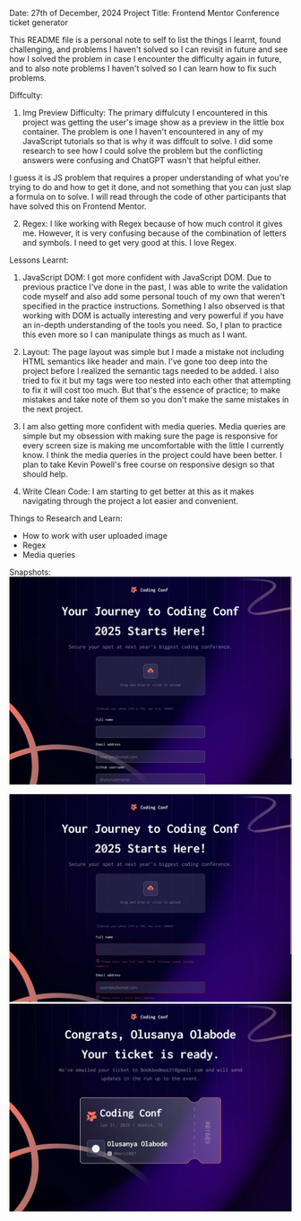 Date: 27th of December, 2024
Project Title: Frontend Mentor Conference ticket generator

This README file is a personal note to self to list the things I learnt, found challenging, and problems I haven't solved so I can revisit in future and see how I solved the problem in case I encounter the difficulty again in future, and to also note problems I haven't solved so I can learn how to fix such problems.

Diffculty:
1. Img Preview Difficulty:
The primary diffulcuty I encountered in this project was getting the user's image show as a preview in the little box container. The problem is one I haven't encountered in any of my JavaScript tutorials so that is why it was diffcult to solve. I did some research to see how I could solve the problem but the conflicting answers were confusing and ChatGPT wasn't that helpful either. 

I guess it is JS problem that requires a proper understanding of what you're trying to do and how to get it done, and not something that you can just slap a formula on to solve. I will read through the code of other participants that have solved this on Frontend Mentor.

2. Regex: 
I like working with Regex because of how much control it gives me. However, it is very confusing because of the combination of letters and symbols. I need to get very good at this. I love Regex.

Lessons Learnt:
1. JavaScript DOM:
I got more confident with JavaScript DOM. Due to previous practice I've done in the past, I was able to write the validation code myself and also add some personal touch of my own that weren't specified in the practice instructions. Something I also observed is that working with DOM is actually interesting and very powerful if you have an in-depth understanding of the tools you need. So, I plan to practice this even more so I can manipulate things as much as I want.

2. Layout:
The page layout was simple but I made a mistake not including HTML semantics like header and main. I've gone too deep into the project before I realized the semantic tags needed to be added. I also tried to fix it but my tags were too nested into each other that attempting to fix it will cost too much. But that's the essence of practice; to make mistakes and take note of them so you don't make the same mistakes in the next project.

3. I am also getting more confident with media queries. Media queries are simple but my obsession with making sure the page is responsive for every screen size is making me uncomfortable with the little I currently know. I think the media queries in the project could have been better. I plan to take Kevin Powell's free course on responsive design so that should help.

4. Write Clean Code:
I am starting to get better at this as it makes navigating through the project a lot easier and convenient.

Things to Research and Learn:
- How to work with user uploaded image
- Regex
- Media queries

Snapshots:
<img src="assets/Snapshots/Empty-form.png">

<img src="assets/Snapshots/Error-state.png">

<img src="assets/Snapshots/Submitted-page.png">
